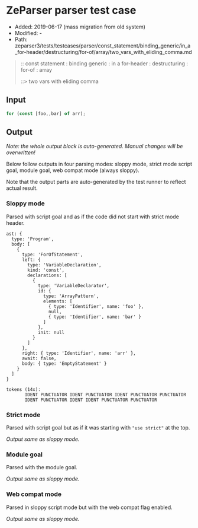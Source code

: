 # ZeParser parser test case

- Added: 2019-06-17 (mass migration from old system)
- Modified: -
- Path: zeparser3/tests/testcases/parser/const_statement/binding_generic/in_a_for-header/destructuring/for-of/array/two_vars_with_eliding_comma.md

> :: const statement : binding generic : in a for-header : destructuring : for-of : array
>
> ::> two vars with eliding comma

## Input

`````js
for (const [foo,,bar] of arr);
`````

## Output

_Note: the whole output block is auto-generated. Manual changes will be overwritten!_

Below follow outputs in four parsing modes: sloppy mode, strict mode script goal, module goal, web compat mode (always sloppy).

Note that the output parts are auto-generated by the test runner to reflect actual result.

### Sloppy mode

Parsed with script goal and as if the code did not start with strict mode header.

`````
ast: {
  type: 'Program',
  body: [
    {
      type: 'ForOfStatement',
      left: {
        type: 'VariableDeclaration',
        kind: 'const',
        declarations: [
          {
            type: 'VariableDeclarator',
            id: {
              type: 'ArrayPattern',
              elements: [
                { type: 'Identifier', name: 'foo' },
                null,
                { type: 'Identifier', name: 'bar' }
              ]
            },
            init: null
          }
        ]
      },
      right: { type: 'Identifier', name: 'arr' },
      await: false,
      body: { type: 'EmptyStatement' }
    }
  ]
}

tokens (14x):
       IDENT PUNCTUATOR IDENT PUNCTUATOR IDENT PUNCTUATOR PUNCTUATOR
       IDENT PUNCTUATOR IDENT IDENT PUNCTUATOR PUNCTUATOR
`````

### Strict mode

Parsed with script goal but as if it was starting with `"use strict"` at the top.

_Output same as sloppy mode._

### Module goal

Parsed with the module goal.

_Output same as sloppy mode._

### Web compat mode

Parsed in sloppy script mode but with the web compat flag enabled.

_Output same as sloppy mode._
